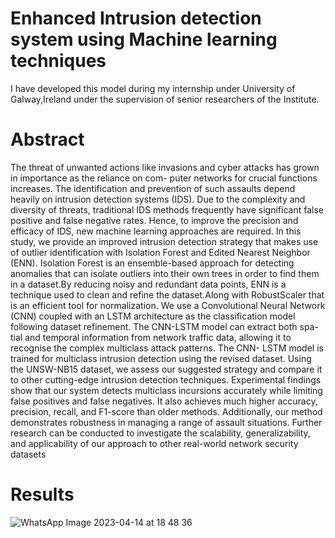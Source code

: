 # Enhanced Intrusion detection system using Machine learning techniques
I have developed this model during my internship under University of Galway,Ireland under the supervision of senior researchers of the Institute.
# Abstract
The threat of unwanted actions like invasions and
cyber attacks has grown in importance as the reliance on com-
puter networks for crucial functions increases. The identification
and prevention of such assaults depend heavily on intrusion
detection systems (IDS). Due to the complexity and diversity
of threats, traditional IDS methods frequently have significant
false positive and false negative rates. Hence, to improve the
precision and efficacy of IDS, new machine learning approaches
are required.
In this study, we provide an improved intrusion detection
strategy that makes use of outlier identification with Isolation
Forest and Edited Nearest Neighbor (ENN). Isolation Forest is
an ensemble-based approach for detecting anomalies that can
isolate outliers into their own trees in order to find them in
a dataset.By reducing noisy and redundant data points, ENN
is a technique used to clean and refine the dataset.Along with
RobustScaler that is an efficient tool for normalization.
We use a Convolutional Neural Network (CNN) coupled with
an LSTM architecture as the classification model following
dataset refinement. The CNN-LSTM model can extract both spa-
tial and temporal information from network traffic data, allowing
it to recognise the complex multiclass attack patterns. The CNN-
LSTM model is trained for multiclass intrusion detection using
the revised dataset. Using the UNSW-NB15 dataset, we assess
our suggested strategy and compare it to other cutting-edge
intrusion detection techniques. Experimental findings show that
our system detects multiclass incursions accurately while limiting
false positives and false negatives. It also achieves much higher
accuracy, precision, recall, and F1-score than older methods.
Additionally, our method demonstrates robustness in managing
a range of assault situations. Further research can be conducted
to investigate the scalability, generalizability, and applicability of
our approach to other real-world network security datasets
# Results
![WhatsApp Image 2023-04-14 at 18 48 36](https://user-images.githubusercontent.com/96018168/234259923-efdd6b93-1693-4be9-8c13-09e9056b0541.jpeg)

